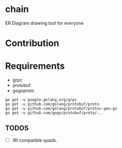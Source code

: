 # chain

ER Diagram drawing tool for everyone

# Contribution
# Requirements
- grpc
- protobuf
- gogoproto

```
go get -u google.golang.org/grpc
go get -u github.com/golang/protobuf/proto
go get -u github.com/golang/protobuf/protoc-gen-go
go get -u github.com/gogo/protobuf/proto/...
```

## TODOS
- [ ] IRI compatible quads.
